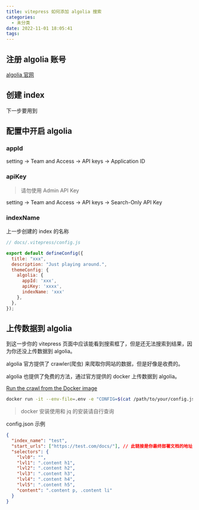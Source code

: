 ```yaml
---
title: vitepress 如何添加 algolia 搜索
categories:
  - 未分类
date: 2022-11-01 18:05:41
tags:
---
```


## 注册 algolia 账号
[algolia 官网](https://www.algolia.com/)

## 创建 index

下一步要用到

## 配置中开启 algolia

### appId 

setting -> Team and Access -> API keys -> Application ID

### apiKey

> 请勿使用 Admin API Key

setting -> Team and Access -> API keys -> Search-Only API Key

### indexName

上一步创建的 index 的名称

```js
// docs/.vitepress/config.js

export default defineConfig({
  title: "xxx",
  description: "Just playing around.",
  themeConfig: {
    algolia: {
      appId: 'xxx',
      apiKey: 'xxxx',
      indexName: 'xxx'
    },
  },
});
```

## 上传数据到 algolia

到这一步你的 vitepress 页面中应该能看到搜索框了，但是还无法搜索到结果，因为你还没上传数据到 algolia。

algolia 官方提供了 crawler(爬虫) 来爬取你网站的数据，但是好像是收费的。

algolia 也提供了免费的方法，通过官方提供的 docker 上传数据到 algolia。

[Run the crawl from the Docker image](https://docsearch.algolia.com/docs/legacy/run-your-own/#run-the-crawl-from-the-docker-image)

```bash
docker run -it --env-file=.env -e "CONFIG=$(cat /path/to/your/config.json | jq -r tostring)" algolia/docsearch-scraper
```
> docker 安装使用和 jq 的安装请自行查询

config.json 示例
```json
{
  "index_name": "test",
  "start_urls": ["https://test.com/docs/"], // 此链接是你最终部署文档的地址
  "selectors": {
    "lvl0": "",
    "lvl1": ".content h1",
    "lvl2": ".content h2",
    "lvl3": ".content h3",
    "lvl4": ".content h4",
    "lvl5": ".content h5",
    "content": ".content p, .content li"
  }
}

```

